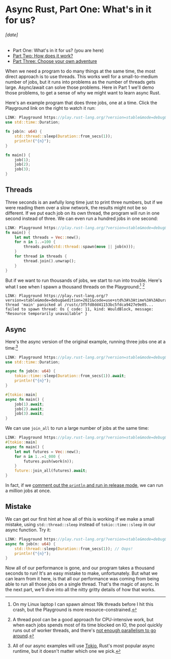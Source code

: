 # Async Rust, Part One: What's in it for us?
###### \[date]

- Part One: What's in it for us? (you are here)
- [Part Two: How does it work?](async_two.html)
- [Part Three: Choose your own adventure](async_three.html)

When we need a program to do many things at the same time, the most direct
approach is to use threads. This works well for a small-to-medium number of
jobs, but it runs into problems as the number of threads gets large.
Async/await can solve those problems. Here in Part 1 we'll demo those problems,
to get a sense of why we might want to learn async Rust.

Here's an example program that does three jobs, one at a time. Click the
Playground link on the right to watch it run:

```rust
LINK: Playground https://play.rust-lang.org/?version=stable&mode=debug&edition=2021&code=use+std%3A%3Atime%3A%3ADuration%3B%0A%0Afn+job%28n%3A+u64%29+%7B%0A++++std%3A%3Athread%3A%3Asleep%28Duration%3A%3Afrom_secs%281%29%29%3B%0A++++println%21%28%22%7Bn%7D%22%29%3B%0A%7D%0A%0Afn+main%28%29+%7B%0A++++job%281%29%3B%0A++++job%282%29%3B%0A++++job%283%29%3B%0A%7D
use std::time::Duration;

fn job(n: u64) {
    std::thread::sleep(Duration::from_secs(1));
    println!("{n}");
}

fn main() {
    job(1);
    job(2);
    job(3);
}
```

## Threads

Three seconds is an awfully long time just to print three numbers, but if we
were reading them over a slow network, the results might not be so different.
If we put each job on its own thread, the program will run in one second
instead of three. We can even run a hundred jobs in one second:

```rust
LINK: Playground https://play.rust-lang.org/?version=stable&mode=debug&edition=2021&code=use+std%3A%3Atime%3A%3ADuration%3B%0A%0Afn+job%28n%3A+u64%29+%7B%0A++++std%3A%3Athread%3A%3Asleep%28Duration%3A%3Afrom_secs%281%29%29%3B%0A++++println%21%28%22%7Bn%7D%22%29%3B%0A%7D%0A%0Afn+main%28%29+%7B%0A++++let+mut+threads+%3D+Vec%3A%3Anew%28%29%3B%0A++++for+n+in+1..%3D100+%7B%0A++++++++threads.push%28std%3A%3Athread%3A%3Aspawn%28move+%7C%7C+job%28n%29%29%29%3B%0A++++%7D%0A++++for+thread+in+threads+%7B%0A++++++++thread.join%28%29.unwrap%28%29%3B%0A++++%7D%0A%7D
fn main() {
    let mut threads = Vec::new();
    for n in 1..=100 {
        threads.push(std::thread::spawn(move || job(n)));
    }
    for thread in threads {
        thread.join().unwrap();
    }
}
```

But if we want to run thousands of jobs, we start to run into trouble. Here's
what I see when I spawn a thousand threads on the
Playground:[^thread_limit] [^thread_pool]

[^thread_limit]: On my Linux laptop I can spawn almost 19k threads before I hit
    this crash, but the Playground is more resource-constrained.

[^thread_pool]: A thread pool can be a good approach for CPU-intensive work,
    but when each jobs spends most of its time blocked on IO, the pool quickly
    runs out of worker threads, and there's [not enough parallelism to go
    around][rayon].

[rayon]: https://play.rust-lang.org/?version=stable&mode=debug&edition=2021&code=use+std%3A%3Atime%3A%3ADuration%3B%0A%0Afn+job%28n%3A+u64%29+%7B%0A++++std%3A%3Athread%3A%3Asleep%28Duration%3A%3Afrom_secs%281%29%29%3B%0A++++println%21%28%22%7Bn%7D%22%29%3B%0A%7D%0A%0Afn+main%28%29+%7B%0A++++rayon%3A%3Ascope%28%7Cscope%7C+%7B%0A++++++++for+n+in+1..%3D1_000+%7B%0A++++++++++++scope.spawn%28move+%7C_%7C+job%28n%29%29%3B%0A++++++++%7D%0A++++%7D%29%3B%0A%7D

```
LINK: Playground https://play.rust-lang.org/?version=stable&mode=debug&edition=2021&code=use+std%3A%3Atime%3A%3ADuration%3B%0A%0Afn+job%28n%3A+u64%29+%7B%0A++++std%3A%3Athread%3A%3Asleep%28Duration%3A%3Afrom_secs%281%29%29%3B%0A++++println%21%28%22%7Bn%7D%22%29%3B%0A%7D%0A%0Afn+main%28%29+%7B%0A++++let+mut+threads+%3D+Vec%3A%3Anew%28%29%3B%0A++++for+n+in+1..%3D1_000+%7B%0A++++++++threads.push%28std%3A%3Athread%3A%3Aspawn%28move+%7C%7C+job%28n%29%29%29%3B%0A++++%7D%0A++++for+thread+in+threads+%7B%0A++++++++thread.join%28%29.unwrap%28%29%3B%0A++++%7D%0A%7D
thread 'main' panicked at /rustc/3f5fd8dd41153bc5fdca9427e9e05...
failed to spawn thread: Os { code: 11, kind: WouldBlock, message:
"Resource temporarily unavailable" }
```

## Async

Here's the async version of the original example, running three jobs one at a
time:[^tokio]

[^tokio]: All of our async examples will use [Tokio](https://tokio.rs/), Rust's
    most popular async runtime, but it doesn't matter which one we pick.

```rust
LINK: Playground https://play.rust-lang.org/?version=stable&mode=debug&edition=2021&code=use+std%3A%3Atime%3A%3ADuration%3B%0A%0Aasync+fn+job%28n%3A+u64%29+%7B%0A++++tokio%3A%3Atime%3A%3Asleep%28Duration%3A%3Afrom_secs%281%29%29.await%3B%0A++++println%21%28%22%7Bn%7D%22%29%3B%0A%7D%0A%0A%23%5Btokio%3A%3Amain%5D%0Aasync+fn+main%28%29+%7B%0A++++job%281%29.await%3B%0A++++job%282%29.await%3B%0A++++job%283%29.await%3B%0A%7D
use std::time::Duration;

async fn job(n: u64) {
    tokio::time::sleep(Duration::from_secs(1)).await;
    println!("{n}");
}

#[tokio::main]
async fn main() {
    job(1).await;
    job(2).await;
    job(3).await;
}
```

We can use `join_all` to run a large number of jobs at the same time:

```rust
LINK: Playground https://play.rust-lang.org/?version=stable&mode=debug&edition=2021&code=use+futures%3A%3Afuture%3B%0Ause+std%3A%3Atime%3A%3ADuration%3B%0A%0Aasync+fn+work%28n%3A+u64%29+%7B%0A++++tokio%3A%3Atime%3A%3Asleep%28Duration%3A%3Afrom_secs%281%29%29.await%3B%0A++++println%21%28%22%7Bn%7D%22%29%3B%0A%7D%0A%0A%23%5Btokio%3A%3Amain%5D%0Aasync+fn+main%28%29+%7B%0A++++let+mut+futures+%3D+Vec%3A%3Anew%28%29%3B%0A++++for+n+in+1..%3D1_000+%7B%0A++++++++futures.push%28work%28n%29%29%3B%0A++++%7D%0A++++future%3A%3Ajoin_all%28futures%29.await%3B%0A%7D%0A
#[tokio::main]
async fn main() {
    let mut futures = Vec::new();
    for n in 1..=1_000 {
        futures.push(work(n));
    }
    future::join_all(futures).await;
}
```

In fact, if we [comment out the `println` and run in release mode][million], we
can run a _million_ jobs at once.

[million]: https://play.rust-lang.org/?version=stable&mode=release&edition=2021&code=use+futures%3A%3Afuture%3B%0Ause+std%3A%3Atime%3A%3A%7BDuration%2C+Instant%7D%3B%0A%0Aasync+fn+job%28_n%3A+u64%29+%7B%0A++++tokio%3A%3Atime%3A%3Asleep%28Duration%3A%3Afrom_secs%281%29%29.await%3B%0A++++%2F%2F+Don%27t+print.+A+million+prints+is+too+much+output+for+the+Playground.%0A%7D%0A%0A%23%5Btokio%3A%3Amain%5D%0Aasync+fn+main%28%29+%7B%0A++++let+start+%3D+Instant%3A%3Anow%28%29%3B%0A++++let+mut+futures+%3D+Vec%3A%3Anew%28%29%3B%0A++++for+n+in+1..%3D1_000_000+%7B%0A++++++++futures.push%28job%28n%29%29%3B%0A++++%7D%0A++++future%3A%3Ajoin_all%28futures%29.await%3B%0A++++let+time+%3D+Instant%3A%3Anow%28%29+-+start%3B%0A++++println%21%28%22time%3A+%7B%3A.3%7D+seconds%22%2C+time.as_secs_f32%28%29%29%3B%0A%7D

## Mistake

We can get our first hint at how all of this is working if we make a small
mistake, using `std::thread::sleep` instead of `tokio::time::sleep` in our
async function. Try it:

```rust
LINK: Playground https://play.rust-lang.org/?version=stable&mode=debug&edition=2021&code=use+futures%3A%3Afuture%3B%0Ause+std%3A%3Atime%3A%3ADuration%3B%0A%0Aasync+fn+job%28n%3A+u64%29+%7B%0A++++%2F%2F+OOPS%3A+This+is+a+blocking+sleep.+Only+one+job+will+run+at+a+time.%0A++++std%3A%3Athread%3A%3Asleep%28Duration%3A%3Afrom_secs%281%29%29%3B%0A++++println%21%28%22%7Bn%7D%22%29%3B%0A%7D%0A%0A%23%5Btokio%3A%3Amain%5D%0Aasync+fn+main%28%29+%7B%0A++++let+mut+futures+%3D+Vec%3A%3Anew%28%29%3B%0A++++for+n+in+1..%3D1_000+%7B%0A++++++++futures.push%28job%28n%29%29%3B%0A++++%7D%0A++++future%3A%3Ajoin_all%28futures%29.await%3B%0A%7D
async fn job(n: u64) {
    std::thread::sleep(Duration::from_secs(1)); // Oops!
    println!("{n}");
}
```

Now all of our performance is gone, and our program takes a thousand seconds to
run! It's an easy mistake to make, unfortunately. But what we can learn from it
here, is that all our performance was coming from being able to run all those
jobs on a single thread. That's the magic of async. In the next part, we'll
dive into all the nitty gritty details of how that works.
